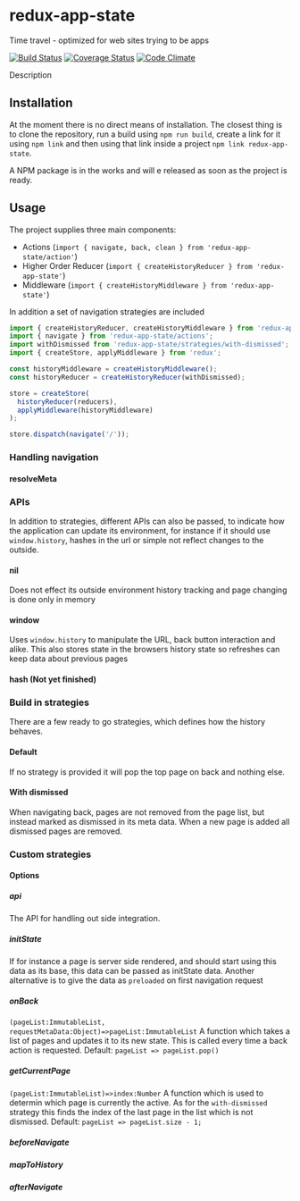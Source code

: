 # redux-app-state
Time travel - optimized for web sites trying to be apps

[![Build Status](https://travis-ci.org/trendsales/redux-app-state.svg?branch=master)](https://travis-ci.org/trendsales/redux-app-state) [![Coverage Status](https://coveralls.io/repos/github/trendsales/redux-app-state/badge.svg?branch=master)](https://coveralls.io/github/trendsales/redux-app-state?branch=master) [![Code Climate](https://codeclimate.com/github/trendsales/redux-app-state/badges/gpa.svg)](https://codeclimate.com/github/trendsales/redux-app-state)

Description

## Installation

At the moment there is no direct means of installation. The closest thing is to clone the repository, run a build using `npm run build`, create a link for it using `npm link` and then using that link inside a project `npm link redux-app-state`.

A NPM package is in the works and will e released as soon as the project is ready.

## Usage

The project supplies three main components:

* Actions (`import { navigate, back, clean } from 'redux-app-state/action'`)
* Higher Order Reducer (`import { createHistoryReducer } from 'redux-app-state'`)
* Middleware (`import { createHistoryMiddleware } from 'redux-app-state'`)

In addition a set of navigation strategies are included

```javascript
import { createHistoryReducer, createHistoryMiddleware } from 'redux-app-state';
import { navigate } from 'redux-app-state/actions';
import withDismissed from 'redux-app-state/strategies/with-dismissed';
import { createStore, applyMiddleware } from 'redux';

const historyMiddleware = createHistoryMiddleware();
const historyReducer = createHistoryReducer(withDismissed);

store = createStore(
  historyReducer(reducers),
  applyMiddleware(historyMiddleware)
);

store.dispatch(navigate('/'));
```

### Handling navigation

#### resolveMeta

### APIs
In addition to strategies, different APIs can also be passed, to indicate how the application can update its environment, for instance if it should use `window.history`, hashes in the url or simple not reflect changes to the outside.

#### nil
Does not effect its outside environment history tracking and page changing is done only in memory

#### window
Uses `window.history` to manipulate the URL, back button interaction and alike. This also stores state in the browsers history state so refreshes can keep data about previous pages

#### hash (Not yet finished)

### Build in strategies
There are a few ready to go strategies, which defines how the history behaves.

#### Default
If no strategy is provided it will pop the top page on back and nothing else.

#### With dismissed
When navigating back, pages are not removed from the page list, but instead marked as dismissed in its meta data. When a new page is added all dismissed pages are removed.

### Custom strategies

#### Options

##### api
The API for handling out side integration.

##### initState
If for instance a page is server side rendered, and should start using this data as its base, this data can be passed as initState data. Another alternative is to give the data as `preloaded` on first navigation request

##### onBack
`(pageList:ImmutableList, requestMetaData:Object)=>pageList:ImmutableList` A function which takes a list of pages and updates it to its new state. This is called every time a back action is requested.
Default: `pageList => pageList.pop()`

##### getCurrentPage
`(pageList:ImmutableList)=>index:Number` A function which is used to determin which page is currently the active. As for the `with-dismissed` strategy this finds the index of the last page in the list which is not dismissed.
Default: `pageList => pageList.size - 1;`

##### beforeNavigate

##### mapToHistory

##### afterNavigate
